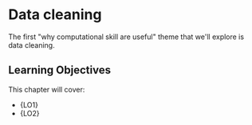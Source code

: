 # Data cleaning

The first "why computational skill are useful" theme that we'll explore is data cleaning.




## Learning Objectives

This chapter will cover:

- {LO1}
- {LO2}

